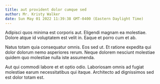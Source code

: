 ```yaml
---
title: aut provident dolor cumque sed
author: Mr. Kristy Walker
date: Sun May 01 2022 11:39:38 GMT-0400 (Eastern Daylight Time)
---
```

Adipisci quos minima est corporis aut. Eligendi magnam ea molestiae. Dolore atque id voluptatem est velit in. Eaque et porro cum et ab.

 Natus totam quia consequatur omnis. Eos sed ut. Et ratione expedita qui dolor dolorum nemo asperiores rerum. Neque dolorem nesciunt molestiae quidem quo molestiae nulla iste assumenda.

 Aut qui commodi labore et et optio odio. Laboriosam omnis ad fugiat molestiae earum necessitatibus qui itaque. Architecto ad dignissimos sed est dolor totam est.